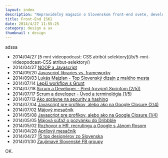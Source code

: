```yaml
---
layout: index
description: "Nepravideľný magazín o Slovenskom front-end svete, developeroch, designer a startupoch"
title: Front-End {SK}
date: 2014/4/27 11:55:25
category: design a ux
thumbnail : design
---
```


adssa


 - <time>2014/04/27</time> [5 mnt videopodcast: CSS atribút selektory](/b/5-mnt-videopodcast-CSS atribut-selektory/)
 - <time>2014/04/27</time> [NOOP a Javascript](/b/noop-a-javascript/)
 - <time>2014/09/20</time> [Javascript libraries vs. frameworky](/b/javascript-libraries-vs-frameworky/)
 - <time>2014/09/03</time> [Lukás Majzlan - Top Slovenský dizajn z malého mesta](/b/lukas-majzlan-top-slovensky-dizajn-z-maleho-mesta/)
 - <time>2014/07/14</time> [Lepší workflow s Grunt](/b/lepsi-workflow-s-grunt/)
 - <time>2014/07/18</time> [Scrum a Developer - Pred (prvým) Sprintom (2/5))](/b/scrum-a-developer-uvod-a-terminologia-2/)
 - <time>2014/07/17</time> [Scrum a developer - Úvod a terminológia (1/5)](/b/scrum-a-developer-uvod-a-terminologia-1/)
 - <time>2014/07/13</time> [Ako správne na security a hashing](/b/ako-spravne-na-security-a-hashing/)
 - <time>2014/07/04</time> [Javascript pre profíkov, alebo ako na Google Closure (2/4)](/b/javascript-pre-profikov-ako-na-google-closure-2/)
 - <time>2014/07/02</time> [Májový mesačník](/b/majovy-frontend-mesacnik/)
 - <time>2014/05/08</time> [Javascript pre profíkov, alebo ako na Google Closure (1/4)](/b/javascript-pre-profikov-ako-na-google-closure-1/)
 - <time>2014/05/05</time> [Májová súťaž o pozvánku do Dribbble](/b/majova-sutaz-o-pozvanku-do-dribbble/)
 - <time>2014/05/02</time> [Rozhovor o HR, recrutingu a Google s Jánom Rosom](/b/rozhovor-o-hr-recruitingu-a-google-s-janom-rosom/)
 - <time>2014/04/28</time> [Aprílový mesačník](/b/aprilovy-frontend-mesacnik/)
 - <time>2014/04/27</time> [15 top designérov zo Slovenska](/b/15-top-designerov-zo-slovenska/)
 - <time>2014/01/30</time> [Zaujímavé Slovenské FB groupy](/b/zaujimave-slovenske-fb-groupy/)

OK.